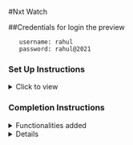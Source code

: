 #Nxt Watch

##Credentials for login the preview
```text
   username: rahul
   password: rahul@2021

  ```




### Set Up Instructions

<details>
<summary>Click to view</summary>

- Download dependencies by running `npm install`
- Start up the app using `npm start`
</details>

### Completion Instructions

<details>
<summary>Functionalities added</summary>
<br/>

The app have the following functionalities

- Initially, the app is in **light** theme

- **Login Route**

  - When a invalid username and password are provided and the Login button is clicked, then the respective error message received from the response will be displayed
  - When a valid username and password are provided and the Login button is clicked, then the page should be navigated to the **Home** route
  - When an _unauthenticated_ user, tries to access the `HomeRoute`, `TrendingRoute`, `GamingRoute`, `SavedVideosRoute`, `VideoDetailsRoute`, then the page will be navigated to **Login** route
  - When an _authenticated_ user, tries to access the `HomeRoute`, `TrendingRoute`, `GamingRoute`, `SavedVideosRoute`, `VideoDetailsRoute`, then the page will be navigated to the respective route
  - When an authenticated user tries to access the `LoginRoute`, then the page will be navigated to the **Home** route
  - When show password checkbox is checked, then the password will be shown
  - When show password checkbox is unchecked, then the password will be masked

- **Home Route**

  - When an authenticated user opens the **Home** Route,
    - An HTTP GET request will be made to **homeVideosApiUrl** with query parameter as `search` and its initial value as empty string
      - **_Loader_** should be displayed while the HTTP request is fetching the data
      - After the data is fetched successfully, it displays the list of videos received in the response
      - If the HTTP GET request made is unsuccessful, then the [Failure view](https://assets.ccbp.in/frontend/content/react-js/nxt-watch-home-failure-light-theme-lg-output.png) will be displayed
        - When the **Retry** button is clicked, an HTTP GET request will be made to **homeVideosApiUrl**
    - When a non-empty value is provided in the Search Input and button with search icon is clicked
      - Makes an HTTP GET request to the **homeVideosApiUrl** with `jwt_token` in the Cookies and query parameter `search` with value as the text provided in the Search Input
      - **_Loader_** will be displayed while the HTTP request is fetching the data
      - After the data is fetched successfully, displays the list of videos received in the response
    - When the HTTP GET request made to the **homeVideosApiUrl** returns an empty list for videos then [No Videos View](https://assets.ccbp.in/frontend/content/react-js/nxt-watch-home-no-videos-light-theme-lg-output.png) will be displayed
  - When the **website logo** image is clicked, the page will be navigated to the **Home** route
  - When a **Video** is clicked, the page will be navigated to the **Video Item Details** route
  - Clicks on the **Trending** link in the Sidebar is clicked, then the page will be navigated to the **Trending** route
  - Clicks on the **Gaming** link in the Sidebar is clicked, then the page will be navigated to the **Gaming** route
  - Clicks on the **Saved Videos** link in the Sidebar is clicked, then the page will be navigated to the **SavedVideos** route

- **Trending Route**

  - When an authenticated user opens the **Trending** Route,
    - An HTTP GET request will be made to **trendingVideosApiUrl**
      - **_Loader_** will be displayed while the HTTP request is fetching the data
      - After the data is fetched successfully, display the list of videos received in the response
      - If the HTTP GET request made is unsuccessful, then the [Failure view](https://assets.ccbp.in/frontend/content/react-js/nxt-watch-trending-failure-light-theme-lg-output.png) will be displayed
        - When the **Retry** button is clicked, an HTTP GET request will be made to **trendingVideosApiUrl**
  - When the **website logo** image is clicked, the page will be navigated to the **Home** route
  - When a **Video** is clicked, the page will be navigated to the **Video Item Details** route
  - Clicks on the **Home** link in the Sidebar is clicked, then the page will be navigated to the **Home** route
  - Clicks on the **Gaming** link in the Sidebar is clicked, then the page will be navigated to the **Gaming** route
  - Clicks on the **Saved Videos** link in the Sidebar is clicked, then the page will be navigated to the **SavedVideos** route

- **Gaming Route**

  - When an authenticated user opens the **Gaming** Route,
    - An HTTP GET request will be made to **gamingVideosApiUrl**
      - **_Loader_** will be displayed while the HTTP request is fetching the data
      - After the data is fetched successfully, displays the list of videos received in the response
      - If the HTTP GET request made is unsuccessful, then the [Failure view](https://assets.ccbp.in/frontend/content/react-js/nxt-watch-gaming-failure-light-theme-lg-output.png) will be displayed
        - When the **Retry** button is clicked, an HTTP GET request will be made to **gamingVideosApiUrl**
  - When the **website logo** image is clicked, the page will be navigated to the **Home** route
  - When a **Video** is clicked, the page will be navigated to the **Video Item Details** route
  - Clicks on the **Home** link in the Sidebar is clicked, then the page will be navigated to the **Home** route
  - Clicks on the **Trending** link in the Sidebar is clicked, then the page will be navigated to the **Trending** route
  - Clicks on the **Saved Videos** link in the Sidebar is clicked, then the page will be navigated to the **SavedVideos** route

- **Video Item Details Route**

  - When an authenticated user opens the **Video Item Details** route
    - An HTTP GET request will be made to **videoItemDetailsApiUrl** with `jwt_token` in the Cookies and `video_id` as path parameter
      - **_loader_** will be displayed while the HTTP request is fetching the data
      - After the HTTP request is successful, the response received will be displayed
      - If the HTTP GET request made is unsuccessful, then the [Failure view](https://assets.ccbp.in/frontend/content/react-js/nxt-watch-video-item-details-failure-light-theme-lg-output.png) will be displayed
        - When the **Retry** button is clicked, an HTTP GET request will be made to **videoItemDetailsApiUrl**
  - Corresponding video will be displayed using `react-player` package
  - Initially, all the three buttons (Like, Dislike, Save) will be inactive
  - When the **Like** button is clicked,
    - It will change to an active state
    - If the **Dislike** button is already in the active state, then the **Dislike** button needs to be changed to the inactive state
  - When the **Dislike** button is clicked,

    - It will change to an active state
    - If the **Like** button is already in the active state, then the **Like** button needs to be changed to the inactive state

  - When the **Save** button is clicked
    - The button will change to an active state and the respective video details should be added to the list of saved videos
    - **Save** button text will be changed to **Saved**
  - When the **Saved** button is clicked
    - The button will change to an inactive state and the respective video details will be removed from the list of saved videos
    - **Saved** button text will be changed to **Save**

- **SavedVideos Route**

  - When an authenticated user opens the **SavedVideos** Route,
    - If the list of saved videos is empty, then [No Saved Videos Found View](https://assets.ccbp.in/frontend/content/react-js/nxt-watch-no-saved-videos-light-theme-lg-output.png) will be displayed
    - The **Videos** in the list of saved videos will be displayed as a list of videos
  - When the **website logo** image is clicked, the page will be navigated to the **Home** route
  - When a **Video** is clicked, then the page will be navigated to the **Video Item Details** route
  - Clicks on the **Home** link in the Sidebar is clicked, then the page will be navigated to the **Home** route
  - Clicks on the **Trending** link in the Sidebar, then the page will be navigated to the **Trending** route
  - Clicks on the **Gaming** link in the Sidebar is clicked, then the page will be navigated to the **Gaming** route

- **Not Found Route**

  - When a random path is provided in the URL then the page will navigates to the **Not Found** route

- When the **theme** button in the header is clicked, then the theme will be changed accordingly

- **Logout**
  - When the **Logout** button in the header is clicked, then the [Logout Popup](https://assets.ccbp.in/frontend/content/react-js/nxt-watch-logout-popup-light-theme-lg-output.png) will be displayed
    - When **Cancel** button is clicked, then the popup will be closed and the page should not be navigated
    - When **Confirm** button is clicked, then the page will be navigated to the **Login** route

</details>

<details>
- User credentials

  ```text
   username: rahul
   password: rahul@2021

  ```
</details>
